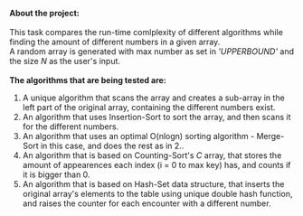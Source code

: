 <b>About the project:</b><br><br>
This task compares the run-time comlplexity of different algorithms while finding the amount of different numbers in a given array. <br>
  A random array is generated with max number as set in <i>'UPPERBOUND'</i> and the size <i>N</i> as the user's input.<br><br>
  <b>The algorithms that are being tested are: <br></b>
  1. A unique algorithm that scans the array and creates a sub-array in the left part of the original array, containing the different numbers exist. <br>
  2. An algorithm that uses Insertion-Sort to sort the array, and then scans it for the different numbers. <br>
  3. An algorithm that uses an optimal O(nlogn) sorting algorithm - Merge-Sort in this case, and does the rest as in 2..
  4. An algorithm that is based on Counting-Sort's <i>C</i> array, that stores the amount of appearences each index (i = 0 to max key) has, and counts if it is bigger than 0.
  5. An algorithm that is based on Hash-Set data structure, that inserts the original array's elements to the table using unique double hash function, and raises the counter for each encounter with a different number.
  
